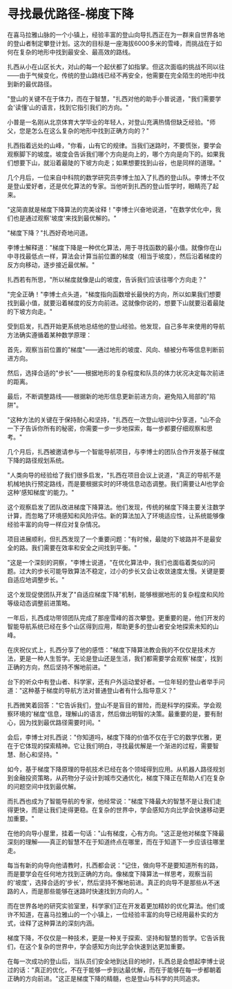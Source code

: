 # 寻找最优路径-梯度下降

在喜马拉雅山脉的一个小镇上，经验丰富的登山向导扎西正在为一群来自世界各地的登山者制定攀登计划。这次的目标是一座海拔6000多米的雪峰，而挑战在于如何在复杂的地形中找到最安全、最高效的路线。

扎西从小在山区长大，对山的每一个起伏都了如指掌。但这次面临的挑战不同以往——由于气候变化，传统的登山路线已经不再安全，他需要在完全陌生的地形中找到新的最优路径。

"登山的关键不在于体力，而在于智慧，"扎西对他的助手小普说道，"我们需要学会'读懂'山的语言，找到它指引我们的方向。"

小普是一名刚从北京体育大学毕业的年轻人，对登山充满热情但缺乏经验。"师父，您是怎么在这么复杂的地形中找到正确方向的？"

扎西指着远处的山峰，"你看，山有它的规律。当我们迷路时，不要慌张，要学会观察脚下的坡度。坡度会告诉我们哪个方向是向上的，哪个方向是向下的。如果我们想要下山，就沿着最陡的下坡方向走；如果想要找到山谷，也是同样的道理。"

几个月后，一位来自中科院的数学研究员李博士加入了扎西的登山队。李博士不仅是登山爱好者，还是优化算法的专家。当他听到扎西的登山哲学时，眼睛亮了起来。

"这简直就是梯度下降算法的完美诠释！"李博士兴奋地说道，"在数学优化中，我们也是通过观察'坡度'来找到最优解的。"

"梯度下降？"扎西好奇地问道。

李博士解释道："梯度下降是一种优化算法，用于寻找函数的最小值。就像你在山中寻找最低点一样，算法会计算当前位置的梯度（相当于坡度），然后沿着梯度的反方向移动，逐步接近最优解。"

扎西若有所思，"所以梯度就像是山的坡度，告诉我们应该往哪个方向走？"

"完全正确！"李博士点头道，"梯度指向函数增长最快的方向，所以如果我们想要找到最小值，就要沿着梯度的反方向前进。这就像你说的，想要下山就要沿着最陡的下坡方向走。"

受到启发，扎西开始更系统地总结他的登山经验。他发现，自己多年来使用的导航方法确实遵循着某种数学原理：

首先，观察当前位置的"梯度"——通过地形的坡度、风向、植被分布等信息判断前进方向。

然后，选择合适的"步长"——根据地形的复杂程度和队员的体力状况决定每次前进的距离。

最后，不断调整路线——根据新的地形信息更新前进方向，避免陷入局部的"陷阱"。

"这种方法的关键在于保持耐心和坚持，"扎西在一次登山培训中分享道，"山不会一下子告诉你所有的秘密，你需要一步一步地探索，每一步都要仔细观察和思考。"

几个月后，扎西被邀请参与一个智能导航项目，与李博士的团队合作开发基于梯度下降的路径规划系统。

"人类向导的经验给了我们很多启发，"扎西在项目会议上说道，"真正的导航不是机械地执行预定路线，而是要根据实时的环境信息动态调整。我们需要让AI也学会这种'感知梯度'的能力。"

这个观察启发了团队改进梯度下降算法。他们发现，传统的梯度下降主要关注数学计算，而忽略了环境感知和风险评估。新的算法加入了环境适应性，让系统能够像经验丰富的向导一样应对复杂情况。

项目进展顺利，但扎西发现了一个重要问题："有时候，最陡的下坡路并不是最安全的路。我们需要在效率和安全之间找到平衡。"

"这是一个深刻的洞察，"李博士说道，"在优化算法中，我们也面临着类似的问题。过大的步长可能导致算法不稳定，过小的步长又会让收敛速度太慢。关键是要自适应地调整步长。"

这个发现促使团队开发了"自适应梯度下降"机制，能够根据地形的复杂程度和风险等级动态调整前进策略。

一年后，扎西成功带领团队完成了那座雪峰的首次攀登。更重要的是，他们开发的智能导航系统已经在多个山区得到应用，帮助更多的登山者安全地探索未知的山峰。

在庆祝仪式上，扎西分享了他的感悟："梯度下降算法教会我的不仅仅是技术方法，更是一种人生哲学。无论是登山还是生活，我们都需要学会观察'梯度'，找到正确的方向，然后坚持不懈地前进。"

台下的听众中有登山者、科学家，还有户外运动爱好者。一位年轻的登山者举手问道："这种基于梯度的导航方法对普通登山者有什么指导意义？"

扎西微笑着回答："它告诉我们，登山不是盲目的冒险，而是科学的探索。学会观察环境的'梯度'信息，理解山的语言，然后做出明智的决策。最重要的是，要有耐心，因为找到最优路径需要时间。"

会后，李博士对扎西说："你知道吗，梯度下降的价值不仅在于它的数学优雅，更在于它体现的探索精神。它让我们明白，寻找最优解是一个渐进的过程，需要智慧、耐心和坚持。"

如今，基于梯度下降原理的导航技术已经在各个领域得到应用。从机器人路径规划到金融投资策略，从药物分子设计到城市交通优化，梯度下降正在帮助人们在复杂的问题空间中找到最优解。

而扎西也成为了智能导航的专家，他经常说："梯度下降最大的智慧不是让我们走得更快，而是让我们走得更稳。在复杂的世界中，学会感知方向比学会快速移动更加重要。"

在他的向导小屋里，挂着一句话："山有梯度，心有方向。"这正是他对梯度下降最深刻的理解——真正的智慧不在于知道终点在哪里，而在于知道下一步应该往哪里走。

每当有新的向导向他请教时，扎西都会说："记住，做向导不是要知道所有的路，而是要学会在任何地方找到正确的方向。像梯度下降算法一样思考，观察当前的'坡度'，选择合适的'步长'，然后坚持不懈地前进。真正的向导不是那些从不迷路的人，而是那些能够在迷路时快速找到方向的人。"

而在世界各地的研究实验室里，科学家们正在开发着更加精妙的优化算法。他们或许不知道，在喜马拉雅山的一个小镇上，一位经验丰富的向导已经用最朴实的方式，诠释了这种算法的深刻内涵。

梯度下降，不仅仅是一种技术，更是一种关于探索、坚持和智慧的哲学。它告诉我们，在这个复杂的世界中，学会感知方向比学会快速到达更加重要。

在每一次成功的登山后，当队员们安全地到达目的地时，扎西总是会想起李博士说过的话："真正的优化，不在于能够一步到达最优解，而在于能够在每一步都朝着正确的方向前进。"这正是梯度下降的精髓，也是登山与科学的共同追求。 